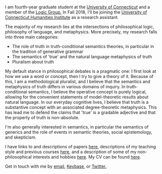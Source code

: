 I am fourth-year graduate student at the [University of Connecticut](https://philosophy.uconn.edu) and a member of the [Logic Group.](https://logic.uconn.edu) In Fall 2018, I'll be joining the [University of Connecticut Humanities Institute](https://humanities.uconn.edu/) as a research assistant.


The majority of my research lies at the intersections of philosophical logic, philosophy of language, and metaphysics. More precisely, my research falls into three main categories:

- The role of truth in truth-conditional semantics theories, in particular in the tradition of generative grammar
- The semantics of 'true' and the natural language metaphysics of truth
- Pluralism about truth

My default stance in philosophical debates is a pragmatic one: I first look at how we use a word or concept, then I try to give a theory of it. Because of this, I am a methodological pluralist, and I believe that the semantics and metaphysics of truth differs in various domains of inquiry. In truth-conditional semantics, I believe the operative concept is purely logical, allowing for the convenient statements of model-theoretic results about natural language. In our everyday cognitive lives, I believe that truth is a substantive concept with an associated degree-theoretic metaphysics. This has lead me to defend the claims that 'true' is a gradable adjective and that the property of truth is non-absolute.

I'm also generally interested in semantics, in particular the semantics of generics and the role of events in semantic theories, social epistemology, and skepticism. 

I have links to and descriptions of papers [here](papers), descriptions of my teaching style and previous courses [here](teach), and a description of some of my non-philosophical interests and hobbies [here](hobbies). My CV can be found [here](cv.pdf).

Get in touch with me by [email](mailto:jaredhenderson@tuta.io), [Keybase](https://keybase.io/jhen), or [Twitter.](https://twitter.com/jzhjzhjzhjzhjzh)
